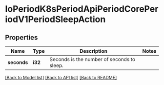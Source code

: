 # IoPeriodK8sPeriodApiPeriodCorePeriodV1PeriodSleepAction

## Properties

Name | Type | Description | Notes
------------ | ------------- | ------------- | -------------
**seconds** | **i32** | Seconds is the number of seconds to sleep. | 

[[Back to Model list]](../README.md#documentation-for-models) [[Back to API list]](../README.md#documentation-for-api-endpoints) [[Back to README]](../README.md)


